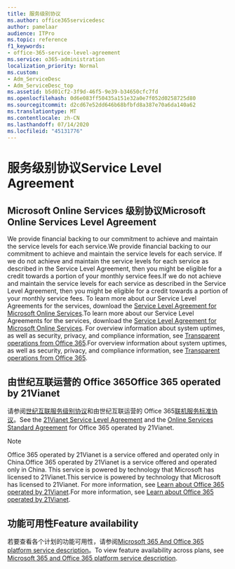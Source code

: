 ```yaml
---
title: 服务级别协议
ms.author: office365servicedesc
author: pamelaar
audience: ITPro
ms.topic: reference
f1_keywords:
- office-365-service-level-agreement
ms.service: o365-administration
localization_priority: Normal
ms.custom:
- Adm_ServiceDesc
- Adm_ServiceDesc_top
ms.assetid: b5d01cf2-3f9d-46f5-9e39-b34650cfc7fd
ms.openlocfilehash: 0d6e083ff50435a151e32a0e7f052d0258725d80
ms.sourcegitcommit: d2cd67e52dd646b68bfbfd8a387e70a6da140a62
ms.translationtype: MT
ms.contentlocale: zh-CN
ms.lasthandoff: 07/14/2020
ms.locfileid: "45131776"
---
```

# <a name="service-level-agreement"></a><span data-ttu-id="ffbff-102">服务级别协议</span><span class="sxs-lookup"><span data-stu-id="ffbff-102">Service Level Agreement</span></span>

## <a name="microsoft-online-services-level-agreement"></a><span data-ttu-id="ffbff-103">Microsoft Online Services 级别协议</span><span class="sxs-lookup"><span data-stu-id="ffbff-103">Microsoft Online Services Level Agreement</span></span>

<span data-ttu-id="ffbff-104">We provide financial backing to our commitment to achieve and maintain the service levels for each service.</span><span class="sxs-lookup"><span data-stu-id="ffbff-104">We provide financial backing to our commitment to achieve and maintain the service levels for each service.</span></span> <span data-ttu-id="ffbff-105">If we do not achieve and maintain the service levels for each service as described in the Service Level Agreement, then you might be eligible for a credit towards a portion of your monthly service fees.</span><span class="sxs-lookup"><span data-stu-id="ffbff-105">If we do not achieve and maintain the service levels for each service as described in the Service Level Agreement, then you might be eligible for a credit towards a portion of your monthly service fees.</span></span> <span data-ttu-id="ffbff-106">To learn more about our Service Level Agreements for the services, download the [Service Level Agreement for Microsoft Online Services](https://go.microsoft.com/fwlink/?linkid=272026).</span><span class="sxs-lookup"><span data-stu-id="ffbff-106">To learn more about our Service Level Agreements for the services, download the [Service Level Agreement for Microsoft Online Services](https://go.microsoft.com/fwlink/?linkid=272026).</span></span> <span data-ttu-id="ffbff-107">For overview information about system uptimes, as well as security, privacy, and compliance information, see [Transparent operations from Office 365](https://go.microsoft.com/fwlink/?linkid=845427).</span><span class="sxs-lookup"><span data-stu-id="ffbff-107">For overview information about system uptimes, as well as security, privacy, and compliance information, see [Transparent operations from Office 365](https://go.microsoft.com/fwlink/?linkid=845427).</span></span>
  
## <a name="office-365-operated-by-21vianet"></a><span data-ttu-id="ffbff-108">由世纪互联运营的 Office 365</span><span class="sxs-lookup"><span data-stu-id="ffbff-108">Office 365 operated by 21Vianet</span></span>

<span data-ttu-id="ffbff-109">请参阅[世纪互联服务级别协议](https://go.microsoft.com/fwlink/?linkid=846729)和由世纪互联运营的 Office 365[联机服务标准协议](https://go.microsoft.com/fwlink/?linkid=846730)。</span><span class="sxs-lookup"><span data-stu-id="ffbff-109">See the [21Vianet Service Level Agreement](https://go.microsoft.com/fwlink/?linkid=846729) and the [Online Services Standard Agreement](https://go.microsoft.com/fwlink/?linkid=846730) for Office 365 operated by 21Vianet.</span></span> 
  
> [!NOTE]
> <span data-ttu-id="ffbff-110">Office 365 operated by 21Vianet is a service offered and operated only in China.</span><span class="sxs-lookup"><span data-stu-id="ffbff-110">Office 365 operated by 21Vianet is a service offered and operated only in China.</span></span> <span data-ttu-id="ffbff-111">This service is powered by technology that Microsoft has licensed to 21Vianet.</span><span class="sxs-lookup"><span data-stu-id="ffbff-111">This service is powered by technology that Microsoft has licensed to 21Vianet.</span></span> <span data-ttu-id="ffbff-112">For more information, see [Learn about Office 365 operated by 21Vianet](https://go.microsoft.com/fwlink/?linkid=846725).</span><span class="sxs-lookup"><span data-stu-id="ffbff-112">For more information, see [Learn about Office 365 operated by 21Vianet](https://go.microsoft.com/fwlink/?linkid=846725).</span></span> 
  
## <a name="feature-availability"></a><span data-ttu-id="ffbff-113">功能可用性</span><span class="sxs-lookup"><span data-stu-id="ffbff-113">Feature availability</span></span>

<span data-ttu-id="ffbff-114">若要查看各个计划的功能可用性，请参阅[Microsoft 365 And Office 365 platform service description](office-365-platform-service-description.md)。</span><span class="sxs-lookup"><span data-stu-id="ffbff-114">To view feature availability across plans, see [Microsoft 365 and Office 365 platform service description](office-365-platform-service-description.md).</span></span>
  